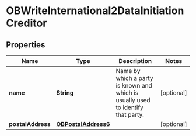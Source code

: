 
# OBWriteInternational2DataInitiationCreditor

## Properties
Name | Type | Description | Notes
------------ | ------------- | ------------- | -------------
**name** | **String** | Name by which a party is known and which is usually used to identify that party. |  [optional]
**postalAddress** | [**OBPostalAddress6**](OBPostalAddress6.md) |  |  [optional]



